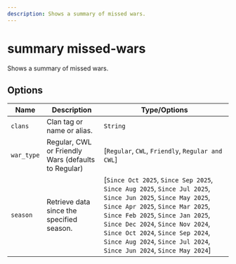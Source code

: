 ```yaml
---
description: Shows a summary of missed wars.
---
```


# summary missed-wars

Shows a summary of missed wars.

## Options

| Name | Description | Type/Options |
|------|-------------|--------------|
| `clans` | Clan tag or name or alias. | `String` |
| `war_type` | Regular, CWL or Friendly Wars (defaults to Regular) | [`Regular`, `CWL`, `Friendly`, `Regular and CWL`] |
| `season` | Retrieve data since the specified season. | [`Since Oct 2025`, `Since Sep 2025`, `Since Aug 2025`, `Since Jul 2025`, `Since Jun 2025`, `Since May 2025`, `Since Apr 2025`, `Since Mar 2025`, `Since Feb 2025`, `Since Jan 2025`, `Since Dec 2024`, `Since Nov 2024`, `Since Oct 2024`, `Since Sep 2024`, `Since Aug 2024`, `Since Jul 2024`, `Since Jun 2024`, `Since May 2024`] |

